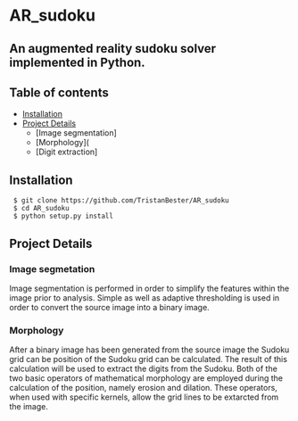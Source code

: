 # AR_sudoku
## An augmented reality sudoku solver implemented in Python.

## Table of contents
  + [Installation](#installation)
  + [Project Details](#project-details)
    * [Image segmentation]
    * [Morphology](
    * [Digit extraction]
 
 ## Installation
     $ git clone https://github.com/TristanBester/AR_sudoku
     $ cd AR_sudoku
     $ python setup.py install
 
## Project Details
### Image segmetation
Image segmentation is performed in order to simplify the features within the image prior to analysis. Simple as well as adaptive thresholding is used in order to convert the source image into a binary image.

### Morphology
After a binary image has been generated from the source image the Sudoku grid can be position of the Sudoku grid can be calculated. The result of this calculation will be used to extract the digits from the Sudoku. Both of the two basic operators of mathematical morphology are employed during the calculation of the position, namely erosion and dilation. These operators, when used with specific kernels, allow the grid lines to be extarcted from the image.

